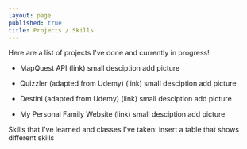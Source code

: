 ```yaml
---
layout: page
published: true
title: Projects / Skills
---
```

Here are a list of projects I've done and currently in progress!


- MapQuest API (link)
  small desciption
  add picture

- Quizzler (adapted from Udemy) (link)
  small desciption
  add picture
  
- Destini (adapted from Udemy) (link)
  small desciption
  add picture


- My Personal Family Website (link)
  small desciption
  add picture


Skills that I've learned and classes I've taken:
insert a table that shows different skills
